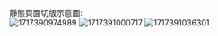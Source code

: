 靜態頁面切版示意圖:  
![1717390974989](https://github.com/Shuntei/my-work-shop-layout/assets/106071701/8b0f7082-00c0-45f9-838c-e7f765ef4bc1)
![1717391000717](https://github.com/Shuntei/my-work-shop-layout/assets/106071701/daa6c179-ceb8-4257-af1d-12d929c6eb9c)
![1717391036301](https://github.com/Shuntei/my-work-shop-layout/assets/106071701/6567acb2-336f-42a3-b651-31285f215c63)
